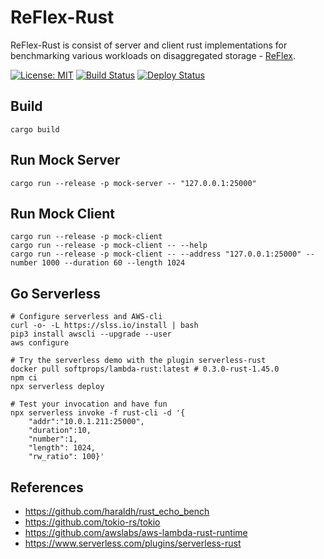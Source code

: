 # ReFlex-Rust

ReFlex-Rust is consist of server and client rust implementations for benchmarking various workloads on disaggregated storage - [ReFlex](https://github.com/stanford-mast/reflex).

[![License: MIT](https://img.shields.io/badge/License-MIT-yellow.svg)](https://github.com/mhxie/reflex-rust/blob/main/LICENSE)
[![Build Status](https://github.com/mhxie/reflex-rust/workflows/CI/badge.svg)](https://github.com/mhxie/reflex-rust/actions?query=workflow%3ACI)
[![Deploy Status](https://github.com/mhxie/reflex-rust/workflows/CD/badge.svg)](https://github.com/mhxie/reflex-rust/actions?query=workflow%3ACD)

## Build

    cargo build

## Run Mock Server

    cargo run --release -p mock-server -- "127.0.0.1:25000"

## Run Mock Client

    cargo run --release -p mock-client
    cargo run --release -p mock-client -- --help
    cargo run --release -p mock-client -- --address "127.0.0.1:25000" --number 1000 --duration 60 --length 1024

## Go Serverless

    # Configure serverless and AWS-cli
    curl -o- -L https://slss.io/install | bash
    pip3 install awscli --upgrade --user
    aws configure

    # Try the serverless demo with the plugin serverless-rust
    docker pull softprops/lambda-rust:latest # 0.3.0-rust-1.45.0
    npm ci
    npx serverless deploy

    # Test your invocation and have fun
    npx serverless invoke -f rust-cli -d '{
        "addr":"10.0.1.211:25000",
        "duration":10,
        "number":1,
        "length": 1024,
        "rw_ratio": 100}'

## References

* https://github.com/haraldh/rust_echo_bench
* https://github.com/tokio-rs/tokio
* https://github.com/awslabs/aws-lambda-rust-runtime
* https://www.serverless.com/plugins/serverless-rust
